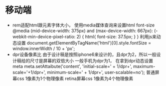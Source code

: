 # 移动端

- rem适配html跟元素字体大小，
  使用media媒体查询来设置html font-size
  @media (mid-device-width: 375px) and (max-device-width: 667px): (-webkit-min-device-pixel-ratio: 2) {
    html{ 
      font-size: 37.5px;
    }
  }
  利用js来动态设置
  document.getElementByTagName('html')[0].style.fontSize = window.innerWidth / 10 + 'px';
- dpr设备像素比
  由于设计稿是按照iphone6来设计的，且dpr为2，所以一般设计稿给的尺寸是屏幕的双倍大小
  一般手机为dpr为1，
  在拿到dpr动态设置meta
  meta.setAttaibute('content', 'initial-scale=' + 1/dpr+', maximum-scale='+1/dpr+', minimum-scale=' + 1/dpr+', user-scalable=no');
  普通屏幕css 1像素为1个物理像素
  retina屏幕css 1像素为4个物理像素
